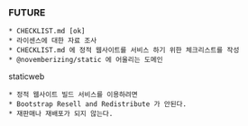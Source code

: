 ### FUTURE
    * CHECKLIST.md [ok]
    * 라이센스에 대한 자료 조사
    * CHECKLIST.md 에 정적 웹사이트를 서비스 하기 위한 체크리스트를 작성
    * @novemberizing/static 에 어울리는 도메인

staticweb

    * 정적 웹사이트 빌드 서비스를 이용하려면 
    * Bootstrap Resell and Redistribute 가 안된다.
    * 재판매나 재배포가 되지 않는다.
